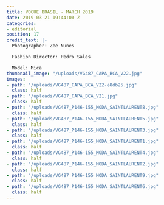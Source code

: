 ```yaml
---
title: VOGUE BRASIL - MARCH 2019
date: 2019-03-21 19:44:00 Z
categories:
- editorial
position: 17
credit_text: |-
  Photographer: Zee Nunes

  Fashion Director: Pedro Sales

  Model: Mica
thumbnail_image: "/uploads/VG487_CAPA_BCA_V22.jpg"
images:
- path: "/uploads/VG487_CAPA_BCA_V22-e8db25.jpg"
  class: half
- path: "/uploads/VG487_CAPA_BCA_V21.jpg"
  class: half
- path: "/uploads/VG487_P146-155_MODA_SAINTLAURENT8.jpg"
  class: half
- path: "/uploads/VG487_P146-155_MODA_SAINTLAURENT5.jpg"
  class: half
- path: "/uploads/VG487_P146-155_MODA_SAINTLAURENT3.jpg"
  class: half
- path: "/uploads/VG487_P146-155_MODA_SAINTLAURENT1.jpg"
  class: half
- path: "/uploads/VG487_P146-155_MODA_SAINTLAURENT4.jpg"
  class: half
- path: "/uploads/VG487_P146-155_MODA_SAINTLAURENT2.jpg"
  class: half
- path: "/uploads/VG487_P146-155_MODA_SAINTLAURENT9.jpg"
  class: half
- path: "/uploads/VG487_P146-155_MODA_SAINTLAURENT6.jpg"
  class: half
---
```


